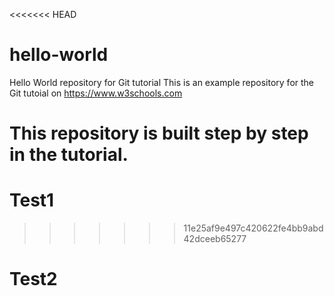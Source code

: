 <<<<<<< HEAD
# hello-world
Hello World repository for Git tutorial
This is an example repository for the Git tutoial on https://www.w3schools.com

This repository is built step by step in the tutorial.
=======
# Test1
>>>>>>> 11e25af9e497c420622fe4bb9abd42dceeb65277
# Test2

